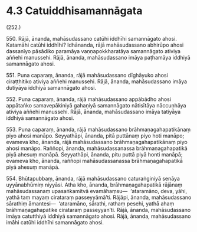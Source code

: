 

# 4.3 Catuiddhisamannāgata



(252.)

550\. Rājā, ānanda, mahāsudassano catūhi iddhīhi samannāgato ahosi. Katamāhi catūhi iddhīhi? Idhānanda, rājā mahāsudassano abhirūpo ahosi dassanīyo pāsādiko paramāya vaṇṇapokkharatāya samannāgato ativiya aññehi manussehi. Rājā, ānanda, mahāsudassano imāya paṭhamāya iddhiyā samannāgato ahosi.

551\. Puna caparaṃ, ānanda, rājā mahāsudassano dīghāyuko ahosi ciraṭṭhitiko ativiya aññehi manussehi. Rājā, ānanda, mahāsudassano imāya dutiyāya iddhiyā samannāgato ahosi.

552\. Puna caparaṃ, ānanda, rājā mahāsudassano appābādho ahosi appātaṅko samavepākiniyā gahaṇiyā samannāgato nātisītāya nāccuṇhāya ativiya aññehi manussehi. Rājā, ānanda, mahāsudassano imāya tatiyāya iddhiyā samannāgato ahosi.

553\. Puna caparaṃ, ānanda, rājā mahāsudassano brāhmaṇagahapatikānaṃ piyo ahosi manāpo. Seyyathāpi, ānanda, pitā puttānaṃ piyo hoti manāpo; evameva kho, ānanda, rājā mahāsudassano brāhmaṇagahapatikānaṃ piyo ahosi manāpo. Raññopi, ānanda, mahāsudassanassa brāhmaṇagahapatikā piyā ahesuṃ manāpā. Seyyathāpi, ānanda, pitu puttā piyā honti manāpā; evameva kho, ānanda, raññopi mahāsudassanassa brāhmaṇagahapatikā piyā ahesuṃ manāpā.

554\. Bhūtapubbaṃ, ānanda, rājā mahāsudassano caturaṅginiyā senāya uyyānabhūmiṃ niyyāsi. Atha kho, ānanda, brāhmaṇagahapatikā rājānaṃ mahāsudassanaṃ upasaṅkamitvā evamāhaṃsu—  ‘ataramāno, deva, yāhi, yathā taṃ mayaṃ cirataraṃ passeyyāmā’ti. Rājāpi, ānanda, mahāsudassano sārathiṃ āmantesi—  ‘ataramāno, sārathi, rathaṃ pesehi, yathā ahaṃ brāhmaṇagahapatike cirataraṃ passeyyan’ti. Rājā, ānanda, mahāsudassano imāya catutthiyā iddhiyā samannāgato ahosi. Rājā, ānanda, mahāsudassano imāhi catūhi iddhīhi samannāgato ahosi.




